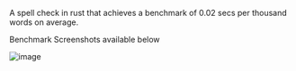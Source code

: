 A spell check in rust that achieves a benchmark of 0.02 secs per thousand words on average.

Benchmark Screenshots available below

![image](https://github.com/AlexFierro9/spell_check/assets/95060707/ee2386cb-4794-4904-9045-5dec97dbac96)

